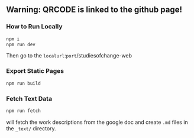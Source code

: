 ## Warning: QRCODE is linked to the github page!


### How to Run Locally

```bash
npm i
npm run dev
```
Then go to the `localurl`:`port`/studiesofchange-web

### Export Static Pages
```bash
npm run build
```

### Fetch Text Data
```bash
npm run fetch
```
will fetch the work descriptions from the google doc and create `.md` files in the `_text/` directory.
